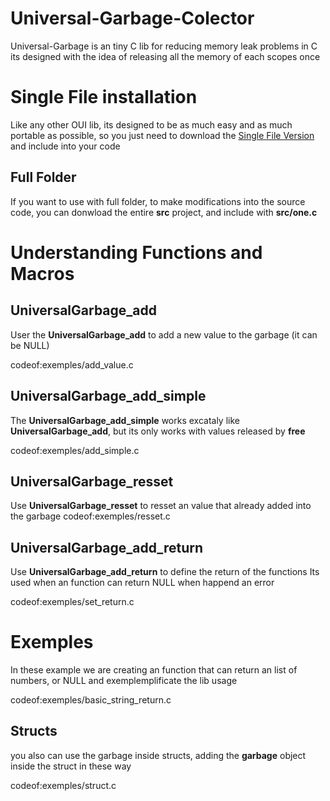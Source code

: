 

# Universal-Garbage-Colector
Universal-Garbage is an tiny C lib for reducing memory leak problems in C
its designed with the idea of releasing all the memory of each scopes once

# Single File installation
Like any other OUI lib, its designed to be as much easy and as much portable as possible,
so you just need to download the [Single File Version](https://github.com/OUIsolutions/Universal-Garbage-Colector/releases/download/v2.001/UniversalGarbage.h ) and include into your code

## Full Folder
If you want to use with full folder, to make modifications into the source code, you can donwload
the entire **src** project, and include with **src/one.c**

# Understanding Functions and Macros


## UniversalGarbage_add
User the **UniversalGarbage_add** to add a new value to the garbage (it can be NULL)

codeof:exemples/add_value.c

## UniversalGarbage_add_simple

The **UniversalGarbage_add_simple** works excataly like **UniversalGarbage_add**, but its only works
with values released by **free**

codeof:exemples/add_simple.c

## UniversalGarbage_resset
Use **UniversalGarbage_resset** to resset an value that already added into the garbage
codeof:exemples/resset.c

## UniversalGarbage_add_return
Use **UniversalGarbage_add_return** to define the return of the functions
Its used when an function can return NULL when happend an error

codeof:exemples/set_return.c

# Exemples

In these example we are creating an function that can return an list of numbers, or NULL
and exemplemplificate the lib usage

codeof:exemples/basic_string_return.c


## Structs
you also can use the garbage inside structs, adding the **garbage** object inside the struct in these way

codeof:exemples/struct.c



